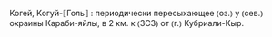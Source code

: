 ---
---

Когей, Когуй-⟦Голь⟧
: периодически пересыхающее ⦅оз.⦆ у ⦅сев.⦆ окраины Караби-яйлы, в 2 км. к ⦅ЗСЗ⦆ от ⦅г.⦆ Кубриали-Кыр.
